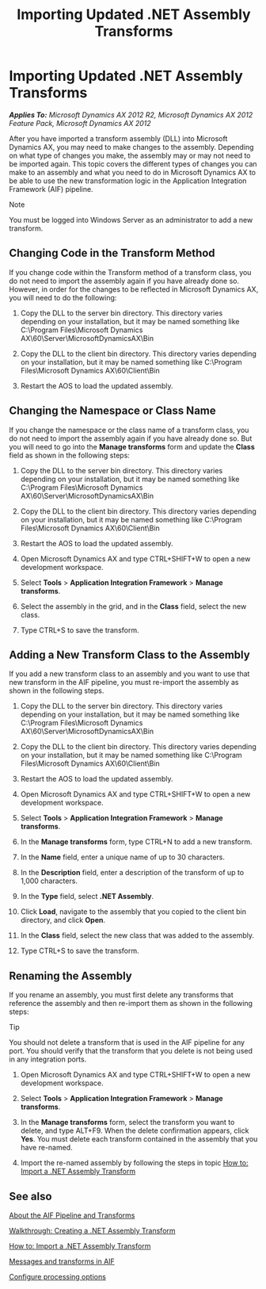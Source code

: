 ﻿---
title: Importing Updated .NET Assembly Transforms
TOCTitle: Importing Updated .NET Assembly Transforms
ms:assetid: 5055c786-f9f9-4720-970d-ace4219332fa
ms:mtpsurl: https://technet.microsoft.com/en-us/library/Gg861992(v=AX.60)
ms:contentKeyID: 35244192
ms.date: 11/07/2012
mtps_version: v=AX.60
---

# Importing Updated .NET Assembly Transforms 


_**Applies To:** Microsoft Dynamics AX 2012 R2, Microsoft Dynamics AX 2012 Feature Pack, Microsoft Dynamics AX 2012_

After you have imported a transform assembly (DLL) into Microsoft Dynamics AX, you may need to make changes to the assembly. Depending on what type of changes you make, the assembly may or may not need to be imported again. This topic covers the different types of changes you can make to an assembly and what you need to do in Microsoft Dynamics AX to be able to use the new transformation logic in the Application Integration Framework (AIF) pipeline.


> [!NOTE]
> <P>You must be logged into Windows Server as an administrator to add a new transform.</P>



## Changing Code in the Transform Method

If you change code within the Transform method of a transform class, you do not need to import the assembly again if you have already done so. However, in order for the changes to be reflected in Microsoft Dynamics AX, you will need to do the following:

1.  Copy the DLL to the server bin directory. This directory varies depending on your installation, but it may be named something like C:\\Program Files\\Microsoft Dynamics AX\\60\\Server\\MicrosoftDynamicsAX\\Bin

2.  Copy the DLL to the client bin directory. This directory varies depending on your installation, but it may be named something like C:\\Program Files\\Microsoft Dynamics AX\\60\\Client\\Bin

3.  Restart the AOS to load the updated assembly.

## Changing the Namespace or Class Name

If you change the namespace or the class name of a transform class, you do not need to import the assembly again if you have already done so. But you will need to go into the **Manage transforms** form and update the **Class** field as shown in the following steps:

1.  Copy the DLL to the server bin directory. This directory varies depending on your installation, but it may be named something like C:\\Program Files\\Microsoft Dynamics AX\\60\\Server\\MicrosoftDynamicsAX\\Bin

2.  Copy the DLL to the client bin directory. This directory varies depending on your installation, but it may be named something like C:\\Program Files\\Microsoft Dynamics AX\\60\\Client\\Bin

3.  Restart the AOS to load the updated assembly.

4.  Open Microsoft Dynamics AX and type CTRL+SHIFT+W to open a new development workspace.

5.  Select **Tools** \> **Application Integration Framework** \> **Manage transforms**.

6.  Select the assembly in the grid, and in the **Class** field, select the new class.

7.  Type CTRL+S to save the transform.

## Adding a New Transform Class to the Assembly

If you add a new transform class to an assembly and you want to use that new transform in the AIF pipeline, you must re-import the assembly as shown in the following steps.

1.  Copy the DLL to the server bin directory. This directory varies depending on your installation, but it may be named something like C:\\Program Files\\Microsoft Dynamics AX\\60\\Server\\MicrosoftDynamicsAX\\Bin

2.  Copy the DLL to the client bin directory. This directory varies depending on your installation, but it may be named something like C:\\Program Files\\Microsoft Dynamics AX\\60\\Client\\Bin

3.  Restart the AOS to load the updated assembly.

4.  Open Microsoft Dynamics AX and type CTRL+SHIFT+W to open a new development workspace.

5.  Select **Tools** \> **Application Integration Framework** \> **Manage transforms**.

6.  In the **Manage transforms** form, type CTRL+N to add a new transform.

7.  In the **Name** field, enter a unique name of up to 30 characters.

8.  In the **Description** field, enter a description of the transform of up to 1,000 characters.

9.  In the **Type** field, select **.NET Assembly**.

10. Click **Load**, navigate to the assembly that you copied to the client bin directory, and click **Open**.

11. In the **Class** field, select the new class that was added to the assembly.

12. Type CTRL+S to save the transform.

## Renaming the Assembly

If you rename an assembly, you must first delete any transforms that reference the assembly and then re-import them as shown in the following steps:


> [!TIP]
> <P>You should not delete a transform that is used in the AIF pipeline for any port. You should verify that the transform that you delete is not being used in any integration ports.</P>



1.  Open Microsoft Dynamics AX and type CTRL+SHIFT+W to open a new development workspace.

2.  Select **Tools** \> **Application Integration Framework** \> **Manage transforms**.

3.  In the **Manage transforms** form, select the transform you want to delete, and type ALT+F9. When the delete confirmation appears, click **Yes**. You must delete each transform contained in the assembly that you have re-named.

4.  Import the re-named assembly by following the steps in topic [How to: Import a .NET Assembly Transform](how-to-import-a-net-assembly-transform.md)

## See also

[About the AIF Pipeline and Transforms](about-the-aif-pipeline-and-transforms.md)

[Walkthrough: Creating a .NET Assembly Transform](walkthrough-creating-a-net-assembly-transform.md)

[How to: Import a .NET Assembly Transform](how-to-import-a-net-assembly-transform.md)

[Messages and transforms in AIF](messages-and-transforms-in-aif.md)

[Configure processing options](configure-processing-options.md)

